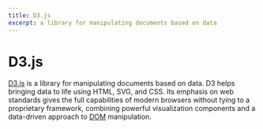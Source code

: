 ```yaml
---
title: D3.js
excerpt: a library for manipulating documents based on data
---
```


# D3.js

[D3.js](http://d3js.org/) is a library for manipulating documents based on data. D3 helps bringing data to life using HTML, SVG, and CSS. Its emphasis on web standards gives the full capabilities of modern browsers without tying to a proprietary framework, combining powerful visualization components and a data-driven approach to [DOM](/_glossary/DOM.md) manipulation.

